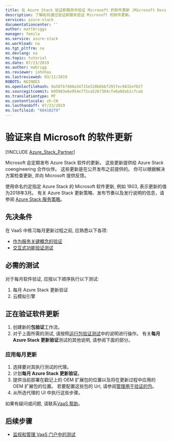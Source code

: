 ```yaml
---
title: 在 Azure Stack 验证即服务中验证 Microsoft 的软件更新 |Microsoft Docs
description: 了解如何通过验证即服务验证 Microsoft 的软件更新。
services: azure-stack
documentationcenter: ''
author: mattbriggs
manager: femila
ms.service: azure-stack
ms.workload: na
ms.tgt_pltfrm: na
ms.devlang: na
ms.topic: tutorial
ms.date: 07/23/2019
ms.author: mabrigg
ms.reviewer: johnhas
ms.lastreviewed: 03/11/2019
ROBOTS: NOINDEX
ms.openlocfilehash: 0a507b7488a34715e528b6bbf291fec9832ef027
ms.sourcegitcommit: b95983e6e954e772ca5267304cfe6a0dab1cfcab
ms.translationtype: MT
ms.contentlocale: zh-CN
ms.lasthandoff: 07/23/2019
ms.locfileid: "68418279"
---
```

# <a name="validate-software-updates-from-microsoft"></a>验证来自 Microsoft 的软件更新

[!INCLUDE [Azure_Stack_Partner](./includes/azure-stack-partner-appliesto.md)]

Microsoft 会定期发布 Azure Stack 软件的更新。 这些更新提供给 Azure Stack coengineering 合作伙伴。 这些更新是在公开发布之前提供的。 你可以根据解决方案检查更新, 并向 Microsoft 提供反馈。

使用命名约定指定 Azure Stack 的 Microsoft 软件更新, 例如 1803, 表示更新的值为2018年3月。 有关 Azure Stack 更新策略、发布节奏以及发行说明的信息，请参阅 [Azure Stack 服务策略](../operator/azure-stack-servicing-policy.md)。

## <a name="prerequisites"></a>先决条件

在 VaaS 中练习每月更新过程之前, 应熟悉以下各项:

- [作为服务关键概念的验证](azure-stack-vaas-key-concepts.md)
- [交互式功能验证测试](azure-stack-vaas-interactive-feature-verification.md)

## <a name="required-tests"></a>必需的测试

对于每月软件验证, 应按以下顺序执行以下测试:

1. 每月 Azure Stack 更新验证
2. 云模拟引擎

## <a name="validating-software-updates"></a>正在验证软件更新

1. 创建新的**包验证**工作流。
1. 对于上面所需的测试, 请按照[运行包验证测试](azure-stack-vaas-validate-oem-package.md#run-package-validation-tests)中的说明进行操作。 有关**每月 Azure Stack 更新验证**测试的其他说明, 请参阅下面的部分。

### <a name="apply-the-monthly-update"></a>应用每月更新

1. 选择要对其执行测试的代理。
1. 计划**每月 Azure Stack 更新验证**。
1. 提供当前部署在戳记上的 OEM 扩展包的位置以及将在更新过程中应用的 OEM 扩展包的位置。 若要配置这些包的 Url, 请参阅[管理用于验证的包](azure-stack-vaas-validate-oem-package.md#managing-packages-for-validation)。
1. 从所选代理的 UI 中执行这些步骤。

如果有疑问或问题, 请联系[VaaS 帮助](mailto:vaashelp@microsoft.com)。

## <a name="next-steps"></a>后续步骤

- [监视和管理 VaaS 门户中的测试](azure-stack-vaas-monitor-test.md)
